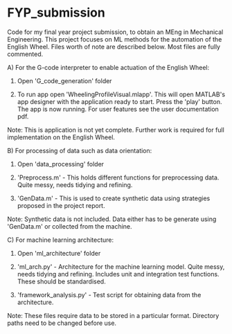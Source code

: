 # FYP_submission
Code for my final year project submission, to obtain an MEng in Mechanical Engineering. This project focuses on ML methods for the automation of the English Wheel. Files worth of note are described below. Most files are fully commented.

A) For the G-code interpreter to enable actuation of the English Wheel:

1) Open 'G_code_generation' folder

2) To run app open 'WheelingProfileVisual.mlapp'. This will open MATLAB's app designer with the application ready to start. Press the 'play' button. The app is now running. For user features see the user documentation pdf.

Note: This is application is not yet complete. Further work is required for full implementation on the English Wheel.

B) For processing of data such as data orientation: 

1) Open 'data_processing' folder

2) 'Preprocess.m' - This holds different functions for preprocessing data. Quite messy, needs tidying and refining.

3) 'GenData.m' - This is used to create synthetic data using strategies proposed in the project report.

Note: Synthetic data is not included. Data either has to be generate using 'GenData.m' or collected from the machine.

C) For machine learning architecture:

1) Open 'ml_architecture' folder
 
2) 'ml_arch.py' - Architecture for the machine learning model. Quite messy, needs tidying and refining. Includes unit and integration test functions. These should be standardised.

3) 'framework_analysis.py' - Test script for obtaining data from the architecture.

Note: These files require data to be stored in a particular format. Directory paths need to be changed before use.

